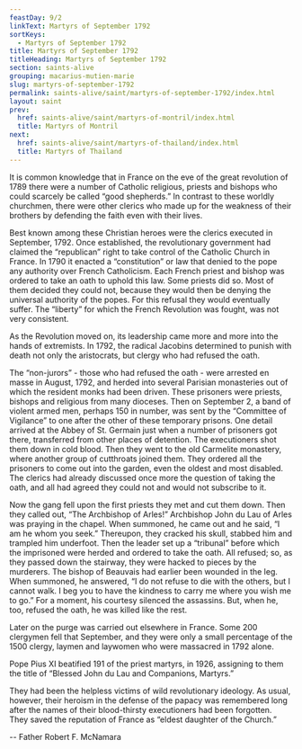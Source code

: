 ```yaml
---
feastDay: 9/2
linkText: Martyrs of September 1792
sortKeys:
  - Martyrs of September 1792
title: Martyrs of September 1792
titleHeading: Martyrs of September 1792
section: saints-alive
grouping: macarius-mutien-marie
slug: martyrs-of-september-1792
permalink: saints-alive/saint/martyrs-of-september-1792/index.html
layout: saint
prev:
  href: saints-alive/saint/martyrs-of-montril/index.html
  title: Martyrs of Montril
next:
  href: saints-alive/saint/martyrs-of-thailand/index.html
  title: Martyrs of Thailand
---
```

It is common knowledge that in France on the eve of the great revolution of 1789 there were a number of Catholic religious, priests and bishops who could scarcely be called “good shepherds.” In contrast to these worldly churchmen, there were other clerics who made up for the weakness of their brothers by defending the faith even with their lives.

Best known among these Christian heroes were the clerics executed in September, 1792. Once established, the revolutionary government had claimed the “republican” right to take control of the Catholic Church in France. In 1790 it enacted a “constitution” or law that denied to the pope any authority over French Catholicism. Each French priest and bishop was ordered to take an oath to uphold this law. Some priests did so. Most of them decided they could not, because they would then be denying the universal authority of the popes. For this refusal they would eventually suffer. The “liberty” for which the French Revolution was fought, was not very consistent.

As the Revolution moved on, its leadership came more and more into the hands of extremists. In 1792, the radical Jacobins determined to punish with death not only the aristocrats, but clergy who had refused the oath.

The “non-jurors” - those who had refused the oath - were arrested en masse in August, 1792, and herded into several Parisian monasteries out of which the resident monks had been driven. These prisoners were priests, bishops and religious from many dioceses. Then on September 2, a band of violent armed men, perhaps 150 in number, was sent by the “Committee of Vigilance” to one after the other of these temporary prisons. One detail arrived at the Abbey of St. Germain just when a number of prisoners got there, transferred from other places of detention. The executioners shot them down in cold blood. Then they went to the old Carmelite monastery, where another group of cutthroats joined them. They ordered all the prisoners to come out into the garden, even the oldest and most disabled. The clerics had already discussed once more the question of taking the oath, and all had agreed they could not and would not subscribe to it.

Now the gang fell upon the first priests they met and cut them down. Then they called out, “The Archbishop of Arles!” Archbishop John du Lau of Arles was praying in the chapel. When summoned, he came out and he said, “I am he whom you seek.” Thereupon, they cracked his skull, stabbed him and trampled him underfoot. Then the leader set up a “tribunal” before which the imprisoned were herded and ordered to take the oath. All refused; so, as they passed down the stairway, they were hacked to pieces by the murderers. The bishop of Beauvais had earlier been wounded in the leg. When summoned, he answered, “I do not refuse to die with the others, but I cannot walk. I beg you to have the kindness to carry me where you wish me to go.” For a moment, his courtesy silenced the assassins. But, when he, too, refused the oath, he was killed like the rest.

Later on the purge was carried out elsewhere in France. Some 200 clergymen fell that September, and they were only a small percentage of the 1500 clergy, laymen and laywomen who were massacred in 1792 alone.

Pope Pius XI beatified 191 of the priest martyrs, in 1926, assigning to them the title of “Blessed John du Lau and Companions, Martyrs.”

They had been the helpless victims of wild revolutionary ideology. As usual, however, their heroism in the defense of the papacy was remembered long after the names of their blood-thirsty executioners had been forgotten. They saved the reputation of France as “eldest daughter of the Church.”

\-- Father Robert F. McNamara